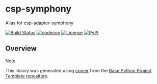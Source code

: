 # csp-symphony

Alias for csp-adapter-symphony

[![Build Status](https://github.com/tkp-aliases/csp-symphony/actions/workflows/build.yaml/badge.svg?branch=main&event=push)](https://github.com/tkp-aliases/csp-symphony/actions/workflows/build.yaml)
[![codecov](https://codecov.io/gh/tkp-aliases/csp-symphony/branch/main/graph/badge.svg)](https://codecov.io/gh/tkp-aliases/csp-symphony)
[![License](https://img.shields.io/github/license/tkp-aliases/csp-symphony)](https://github.com/tkp-aliases/csp-symphony)
[![PyPI](https://img.shields.io/pypi/v/csp-symphony.svg)](https://pypi.python.org/pypi/csp-symphony)

## Overview


> [!NOTE]
> This library was generated using [copier](https://copier.readthedocs.io/en/stable/) from the [Base Python Project Template repository](https://github.com/python-project-templates/base).

